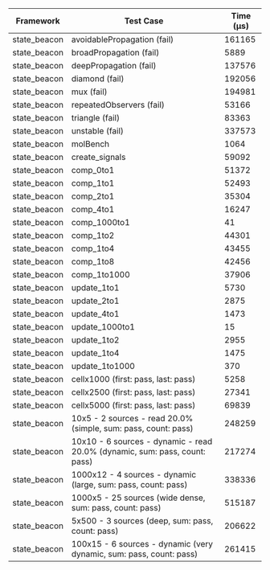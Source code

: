 | Framework | Test Case | Time (μs) |
| --- | --- | --- |
| state_beacon | avoidablePropagation (fail) | 161165 |
| state_beacon | broadPropagation (fail) | 5889 |
| state_beacon | deepPropagation (fail) | 137576 |
| state_beacon | diamond (fail) | 192056 |
| state_beacon | mux (fail) | 194981 |
| state_beacon | repeatedObservers (fail) | 53166 |
| state_beacon | triangle (fail) | 83363 |
| state_beacon | unstable (fail) | 337573 |
| state_beacon | molBench | 1064 |
| state_beacon | create_signals | 59092 |
| state_beacon | comp_0to1 | 51372 |
| state_beacon | comp_1to1 | 52493 |
| state_beacon | comp_2to1 | 35304 |
| state_beacon | comp_4to1 | 16247 |
| state_beacon | comp_1000to1 | 41 |
| state_beacon | comp_1to2 | 44301 |
| state_beacon | comp_1to4 | 43455 |
| state_beacon | comp_1to8 | 42456 |
| state_beacon | comp_1to1000 | 37906 |
| state_beacon | update_1to1 | 5730 |
| state_beacon | update_2to1 | 2875 |
| state_beacon | update_4to1 | 1473 |
| state_beacon | update_1000to1 | 15 |
| state_beacon | update_1to2 | 2955 |
| state_beacon | update_1to4 | 1475 |
| state_beacon | update_1to1000 | 370 |
| state_beacon | cellx1000 (first: pass, last: pass) | 5258 |
| state_beacon | cellx2500 (first: pass, last: pass) | 27341 |
| state_beacon | cellx5000 (first: pass, last: pass) | 69839 |
| state_beacon | 10x5 - 2 sources - read 20.0% (simple, sum: pass, count: pass) | 248259 |
| state_beacon | 10x10 - 6 sources - dynamic - read 20.0% (dynamic, sum: pass, count: pass) | 217274 |
| state_beacon | 1000x12 - 4 sources - dynamic (large, sum: pass, count: pass) | 338336 |
| state_beacon | 1000x5 - 25 sources (wide dense, sum: pass, count: pass) | 515187 |
| state_beacon | 5x500 - 3 sources (deep, sum: pass, count: pass) | 206622 |
| state_beacon | 100x15 - 6 sources - dynamic (very dynamic, sum: pass, count: pass) | 261415 |
